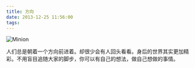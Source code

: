 ```yaml
---
title: 方向
date: 2013-12-25 11:56:00
tags:
---
```

![Minion](/images/fx.jpeg)

人们总是朝着一个方向前进着。却很少会有人回头看看。身后的世界其实更加精彩。不用盲目追随大家的脚步，你可以有自己的想法，做自己想做的事情。
